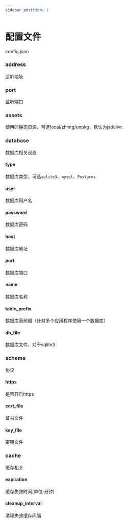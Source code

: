 ```yaml
---
sidebar_position: 1
---
```


# 配置文件

config.json

### address

监听地址

### port

监听端口

### assets

使用的静态资源，可选local/zhimg/unpkg，默认为jsdelivr.

### database

数据库相关设置

#### type

数据库类型，可选`sqlite3`、`mysql`、`Postgres`

#### user

数据库用户名

#### password

数据库密码

#### host

数据库地址

#### port

数据库端口

#### name

数据库名称

#### table_prefix

数据库表前缀（针对多个应用程序使用一个数据库）

#### db_file

数据库文件，对于sqlite3

### scheme

协议

#### https

是否开启https

#### cert_file

证书文件

#### key_file

密钥文件

### cache

缓存相关

#### expiration

缓存失效时间(单位:分钟)

#### cleanup_interval

清理失效缓存间隔